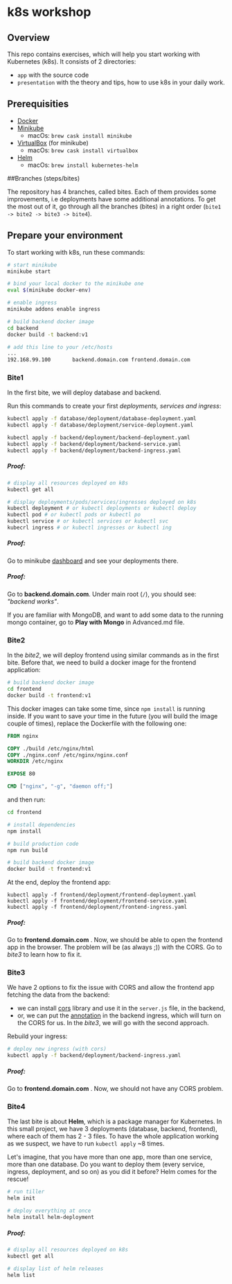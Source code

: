 # k8s workshop

## Overview

This repo contains exercises, which will help you start working with Kubernetes (k8s). It consists of 2 directories:

- `app` with the source code
- `presentation` with the theory and tips, how to use k8s in your daily work.



## Prerequisities

- [Docker](<https://docs.docker.com/>)
- [Minikube](<https://kubernetes.io/docs/tasks/tools/install-minikube/>)
  - macOs: `brew cask install minikube`
- [VirtualBox](<https://www.virtualbox.org/>) (for minikube)
  - macOs: `brew cask install virtualbox`
- [Helm](<https://helm.sh/docs/using_helm/#installing-helm>)
  - macOs: `brew install kubernetes-helm`



##Branches (steps/bites)

The repository has 4 branches, called bites. Each of them provides some improvements, i.e deployments have some additional annotations. To get the most out of it, go through all the branches (bites) in a right order (`bite1 -> bite2 -> bite3 -> bite4`).



## Prepare your environment

To start working with k8s, run these commands:

```bash
# start minikube
minikube start

# bind your local docker to the minikube one
eval $(minikube docker-env)

# enable ingress
minikube addons enable ingress

# build backend docker image
cd backend
docker build -t backend:v1

# add this line to your /etc/hosts
...
192.168.99.100       backend.domain.com frontend.domain.com

```



### Bite1

In the first bite, we will deploy database and backend. 

Run this commands to create your first _deployments, services and ingress_:

```bash
kubectl apply -f database/deployment/database-deployment.yaml
kubectl apply -f database/deployment/service-deployment.yaml

kubectl apply -f backend/deployment/backend-deployment.yaml
kubectl apply -f backend/deployment/backend-service.yaml
kubectl apply -f backend/deployment/backend-ingress.yaml
```



##### Proof:

```bash
# display all resources deployed on k8s
kubectl get all

# display deployments/pods/services/ingresses deployed on k8s
kubectl deployment # or kubectl deployments or kubectl deploy
kubectl pod # or kubectl pods or kubectl po
kubectl service # or kubectl services or kubectl svc
kubecrl ingress # or kubectl ingresses or kubectl ing
```



##### Proof:

Go to minikube [dashboard](<http://127.0.0.1:52686/api/v1/namespaces/kube-system/services/http:kubernetes-dashboard:/proxy/#!/overview?namespace=default>) and see your deployments there.



##### Proof:

Go to **backend.domain.com**. Under main root (`/`), you should see: _"backend works"_. 

If you are familiar with MongoDB, and want to add some data to the running mongo container, go to **Play with Mongo** in Advanced.md file.



### Bite2

In the _bite2_, we will deploy frontend using similar commands as in the first bite. Before that, we need to build a docker image for the frontend application:

```bash
# build backend docker image
cd frontend
docker build -t frontend:v1
```

This docker images can take some time, since `npm install` is running inside. If you want to save your time in the future (you will build the image couple of times), replace the Dockerfile with the following one: 

```dockerfile
FROM nginx

COPY ./build /etc/nginx/html
COPY ./nginx.conf /etc/nginx/nginx.conf
WORKDIR /etc/nginx

EXPOSE 80

CMD ["nginx", "-g", "daemon off;"]
```

and then run:

```bash
cd frontend

# install dependencies
npm install

# build production code
npm run build

# build backend docker image
docker build -t frontend:v1
```

At the end, deploy the frontend app:

```
kubectl apply -f frontend/deployment/frontend-deployment.yaml
kubectl apply -f frontend/deployment/frontend-service.yaml
kubectl apply -f frontend/deployment/frontend-ingress.yaml
```



##### Proof:

Go to **frontend.domain.com** . Now, we should be able to open the frontend app in the browser. The problem will be (as always ;)) with the CORS. Go to _bite3_ to learn how to fix it.



### Bite3

We have 2 options to fix the issue with CORS and allow the frontend app fetching the data from the backend:

- we can install [cors](<https://expressjs.com/en/resources/middleware/cors.html>) library and use it in the `server.js` file, in the backend,
- or, we can put the [annotation](<https://imti.co/kubernetes-ingress-nginx-cors/>) in the backend ingress, which will turn on the CORS for us. In the _bite3_, we will go with the second approach.

Rebuild your ingress:

```bash
# deploy new ingress (with cors)
kubectl apply -f backend/deployment/backend-ingress.yaml
```



##### Proof:

Go to **frontend.domain.com** . Now, we should not have any CORS problem. 



### Bite4

The last bite is about **Helm**, which is a package manager for Kubernetes. In this small project, we have 3 deployments (database, backend, frontend), where each of them has 2 - 3 files. To have the whole application working as we suspect, we have to run `kubectl apply` ~8 times. 

Let's imagine, that you have more than one app, more than one service, more than one database. Do you want to deploy them (every service, ingress, deployment, and so on) as you did it before? Helm comes for the rescue!

```bash
# run tiller
helm init

# deploy everything at once 
helm install helm-deployment
```



##### Proof:

```bash
# display all resources deployed on k8s
kubectl get all

# display list of helm releases
helm list
```











